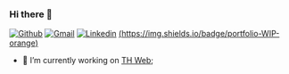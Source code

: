 ### Hi there 👋

[![Github](https://img.shields.io/badge/-Github-000?style=flat&logo=Github&logoColor=white)](https://github.com/anaistatibouet)
[![Gmail](https://img.shields.io/badge/-Gmail-c14438?style=flat&logo=Gmail&logoColor=white)](mailto:anais.tatibouet@gmail.com)
[![Linkedin](https://img.shields.io/badge/-LinkedIn-blue?style=flat&logo=Linkedin&logoColor=white)](https://www.linkedin.com/in/ana%C3%AFs-tatibouet-developpeur/)
[(https://img.shields.io/badge/portfolio-WIP-orange)](https://th-web.fr)

- 🔭 I’m currently working on [TH Web](https://github.com/anaistatibouet/thweb);
